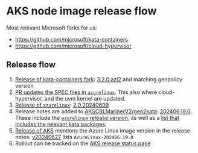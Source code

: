 # AKS node image release flow

Most relevant Microsoft forks for us:

- https://github.com/microsoft/kata-containers
- https://github.com/microsoft/cloud-hypervisor

## Release flow

1. [Release of kata-containers fork](https://github.com/microsoft/kata-containers/releases): [3.2.0.azl2](https://github.com/microsoft/kata-containers/releases/tag/3.2.0.azl2) and matching genpolicy version
2. [PR updates the SPEC files in `azurelinux`](https://github.com/microsoft/azurelinux/pull/9261). This also where cloud-hypervisor, and the uvm kernel are updated.
3. [Release of `azurelinux`](https://github.com/microsoft/azurelinux/releases): [2.0.20240609](https://github.com/microsoft/azurelinux/releases/tag/2.0.20240609-2.0)
4. Release notes are added to [AKSCBLMarinerV2/gen2kata](https://github.com/Azure/AgentBaker/blame/master/vhdbuilder/release-notes/AKSCBLMarinerV2/gen2kata/): [202406.19.0](https://github.com/Azure/AgentBaker/blob/master/vhdbuilder/release-notes/AKSCBLMarinerV2/gen2kata/202406.19.0.txt). These include the [`azurelinux` release version](https://github.com/Azure/AgentBaker/blame/master/vhdbuilder/release-notes/AKSCBLMarinerV2/gen2kata/202406.19.0.txt#L696), as well as a [list that includes the relevant kata packages](https://github.com/Azure/AgentBaker/blame/master/vhdbuilder/release-notes/AKSCBLMarinerV2/gen2kata/202406.19.0.txt#L655-L667).
5. [Release of AKS](https://github.com/Azure/AKS/releases) mentions the Azure Linux image version in the release notes: [v20240627](https://github.com/Azure/AKS/releases/tag/2024-06-27) lists `AzureLinux-202406.19.0`
6. Rollout can be tracked on the [AKS release status page](https://releases.aks.azure.com/)
